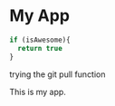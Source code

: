# My App

```javascript
if (isAwesome){
  return true
}
```
trying the git pull function

This is my app.
